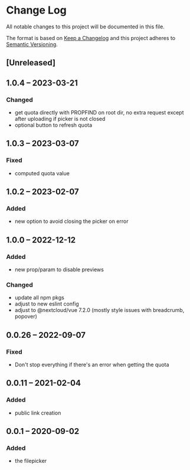 # Change Log
All notable changes to this project will be documented in this file.

The format is based on [Keep a Changelog](http://keepachangelog.com/)
and this project adheres to [Semantic Versioning](http://semver.org/).

## [Unreleased]

## 1.0.4 – 2023-03-21
### Changed
- get quota directly with PROPFIND on root dir, no extra request except after uploading if picker is not closed
- optional button to refresh quota

## 1.0.3 – 2023-03-07
### Fixed
- computed quota value

## 1.0.2 – 2023-02-07
### Added
- new option to avoid closing the picker on error

## 1.0.0 – 2022-12-12
### Added
- new prop/param to disable previews

### Changed
- update all npm pkgs
- adjust to new eslint config
- adjust to @nextcloud/vue 7.2.0 (mostly style issues with breadcrumb, popover)

## 0.0.26 – 2022-09-07
### Fixed
- Don't stop everything if there's an error when getting the quota

## 0.0.11 – 2021-02-04
### Added
- public link creation

## 0.0.1 – 2020-09-02
### Added
* the filepicker
